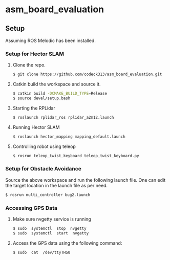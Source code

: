 # asm_board_evaluation
## Setup

Assuming ROS Melodic has been installed.
### Setup for Hector SLAM
1. Clone the repo.
   ```sh
   $ git clone https://github.com/codeck313/asm_board_evaluation.git
   ```

2. Catkin build the workspace and source it.
	 ```sh
	 $ catkin build -DCMAKE_BUILD_TYPE=Release
	 $ source devel/setup.bash
	```
3. Starting the RPLidar
	 ```sh
	 $ roslaunch rplidar_ros rplidar_a2m12.launch
	```

4. Running Hector SLAM
	 ```sh
	 $ roslaunch hector_mapping mapping_default.launch
	```
5. Controlling robot using teleop
	 ```sh
	 $ rosrun teleop_twist_keyboard teleop_twist_keyboard.py
	```
### Setup for Obstacle Avoidance
Source the above workspace and run the following launch file. One can edit the target location in the launch file as per need.

```sh
$ rosrun multi_controller bug2.launch
```

### Accessing GPS Data
1. Make sure nvgetty service is running
	```sh
	$ sudo  systemctl  stop  nvgetty
	$ sudo  systemctl  start  nvgetty
	```

2. Access the GPS data using the following command:
	```sh
	$ sudo  cat  /dev/ttyTHS0
	```
